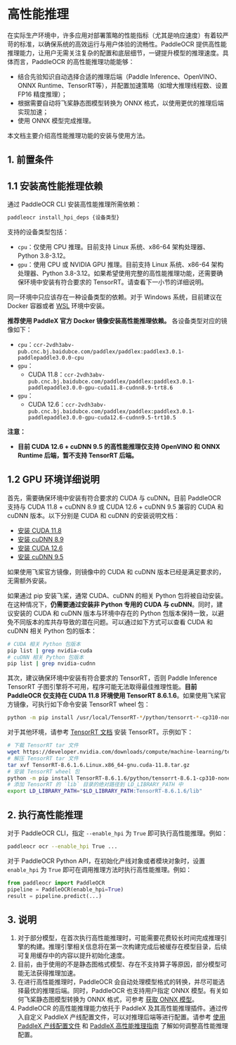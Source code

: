# 高性能推理

在实际生产环境中，许多应用对部署策略的性能指标（尤其是响应速度）有着较严苛的标准，以确保系统的高效运行与用户体验的流畅性。PaddleOCR 提供高性能推理能力，让用户无需关注复杂的配置和底层细节，一键提升模型的推理速度。具体而言，PaddleOCR 的高性能推理功能能够：

- 结合先验知识自动选择合适的推理后端（Paddle Inference、OpenVINO、ONNX Runtime、TensorRT等），并配置加速策略（如增大推理线程数、设置 FP16 精度推理）；
- 根据需要自动将飞桨静态图模型转换为 ONNX 格式，以使用更优的推理后端实现加速；
- 使用 ONNX 模型完成推理。

本文档主要介绍高性能推理功能的安装与使用方法。

## 1. 前置条件

## 1.1 安装高性能推理依赖

通过 PaddleOCR CLI 安装高性能推理所需依赖：

```bash
paddleocr install_hpi_deps {设备类型}
```

支持的设备类型包括：

- `cpu`：仅使用 CPU 推理。目前支持 Linux 系统、x86-64 架构处理器、Python 3.8-3.12。
- `gpu`：使用 CPU 或 NVIDIA GPU 推理。目前支持 Linux 系统、x86-64 架构处理器、Python 3.8-3.12。如果希望使用完整的高性能推理功能，还需要确保环境中安装有符合要求的 TensorRT。请查看下一小节的详细说明。

同一环境中只应该存在一种设备类型的依赖。对于 Windows 系统，目前建议在 Docker 容器或者 [WSL](https://learn.microsoft.com/zh-cn/windows/wsl/install) 环境中安装。

**推荐使用 PaddleX 官方 Docker 镜像安装高性能推理依赖。** 各设备类型对应的镜像如下：

- `cpu`：`ccr-2vdh3abv-pub.cnc.bj.baidubce.com/paddlex/paddlex:paddlex3.0.1-paddlepaddle3.0.0-cpu`
- `gpu`：
    - CUDA 11.8：`ccr-2vdh3abv-pub.cnc.bj.baidubce.com/paddlex/paddlex:paddlex3.0.1-paddlepaddle3.0.0-gpu-cuda11.8-cudnn8.9-trt8.6`
- `gpu`：
    - CUDA 12.6：`ccr-2vdh3abv-pub.cnc.bj.baidubce.com/paddlex/paddlex:paddlex3.0.1-paddlepaddle3.0.0-gpu-cuda12.6-cudnn9.5-trt10.5`

**注意：**

- **目前 CUDA 12.6 + cuDNN 9.5 的高性能推理仅支持 OpenVINO 和 ONNX Runtime 后端，暂不支持 TensorRT 后端。**

## 1.2 GPU 环境详细说明

首先，需要确保环境中安装有符合要求的 CUDA 与 cuDNN。目前 PaddleOCR 支持与 CUDA 11.8 + cuDNN 8.9 或 CUDA 12.6 + cuDNN 9.5 兼容的 CUDA 和 cuDNN 版本。以下分别是 CUDA 和 cuDNN 的安装说明文档：

- [安装 CUDA 11.8](https://developer.nvidia.com/cuda-11-8-0-download-archive)
- [安装 cuDNN 8.9](https://docs.nvidia.com/deeplearning/cudnn/archives/cudnn-890/install-guide/index.html)
- [安装 CUDA 12.6](https://developer.nvidia.com/cuda-12-6-0-download-archive)
- [安装 cuDNN 9.5](https://docs.nvidia.com/deeplearning/cudnn/backend/v9.5.0/installation/linux.html)

如果使用飞桨官方镜像，则镜像中的 CUDA 和 cuDNN 版本已经是满足要求的，无需额外安装。

如果通过 pip 安装飞桨，通常 CUDA、cuDNN 的相关 Python 包将被自动安装。在这种情况下，**仍需要通过安装非 Python 专用的 CUDA 与 cuDNN**。同时，建议安装的 CUDA 和 cuDNN 版本与环境中存在的 Python 包版本保持一致，以避免不同版本的库共存导致的潜在问题。可以通过如下方式可以查看 CUDA 和 cuDNN 相关 Python 包的版本：

```bash
# CUDA 相关 Python 包版本
pip list | grep nvidia-cuda
# cuDNN 相关 Python 包版本
pip list | grep nvidia-cudnn
```

其次，建议确保环境中安装有符合要求的 TensorRT，否则 Paddle Inference TensorRT 子图引擎将不可用，程序可能无法取得最佳推理性能。**目前 PaddleOCR 仅支持在 CUDA 11.8 环境使用 TensorRT 8.6.1.6**。如果使用飞桨官方镜像，可执行如下命令安装 TensorRT wheel 包：

```bash
python -m pip install /usr/local/TensorRT-*/python/tensorrt-*-cp310-none-linux_x86_64.whl
```

对于其他环境，请参考 [TensorRT 文档](https://docs.nvidia.com/deeplearning/tensorrt/archives/index.html) 安装 TensorRT。示例如下：

```bash
# 下载 TensorRT tar 文件
wget https://developer.nvidia.com/downloads/compute/machine-learning/tensorrt/secure/8.6.1/tars/TensorRT-8.6.1.6.Linux.x86_64-gnu.cuda-11.8.tar.gz
# 解压 TensorRT tar 文件
tar xvf TensorRT-8.6.1.6.Linux.x86_64-gnu.cuda-11.8.tar.gz
# 安装 TensorRT wheel 包
python -m pip install TensorRT-8.6.1.6/python/tensorrt-8.6.1-cp310-none-linux_x86_64.whl
# 添加 TensorRT 的 `lib` 目录的绝对路径到 LD_LIBRARY_PATH 中
export LD_LIBRARY_PATH="$LD_LIBRARY_PATH:TensorRT-8.6.1.6/lib"
```

## 2. 执行高性能推理

对于 PaddleOCR CLI，指定 `--enable_hpi` 为 `True` 即可执行高性能推理。例如：

```bash
paddleocr ocr --enable_hpi True ...
```

对于 PaddleOCR Python API，在初始化产线对象或者模块对象时，设置 `enable_hpi` 为 `True` 即可在调用推理方法时执行高性能推理。例如：

```python
from paddleocr import PaddleOCR
pipeline = PaddleOCR(enable_hpi=True)
result = pipeline.predict(...)
```

## 3. 说明

1. 对于部分模型，在首次执行高性能推理时，可能需要花费较长时间完成推理引擎的构建。推理引擎相关信息将在第一次构建完成后被缓存在模型目录，后续可复用缓存中的内容以提升初始化速度。
2. 目前，由于使用的不是静态图格式模型、存在不支持算子等原因，部分模型可能无法获得推理加速。
3. 在进行高性能推理时，PaddleOCR 会自动处理模型格式的转换，并尽可能选择最优的推理后端。同时，PaddleOCR 也支持用户指定 ONNX 模型。有关如何飞桨静态图模型转换为 ONNX 格式，可参考 [获取 ONNX 模型](./obtaining_onnx_models.md)。
4. PaddleOCR 的高性能推理能力依托于 PaddleX 及其高性能推理插件。通过传入自定义 PaddleX 产线配置文件，可以对推理后端等进行配置。请参考 [使用 PaddleX 产线配置文件](../paddleocr_and_paddlex.md#3-使用-paddlex-产线配置文件) 和 [PaddleX 高性能推理指南](https://paddlepaddle.github.io/PaddleX/latest/pipeline_deploy/high_performance_inference.html#22) 了解如何调整高性能推理配置。
